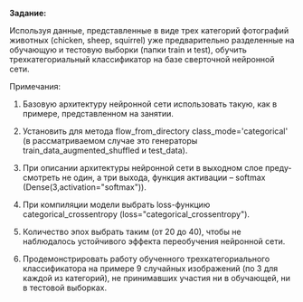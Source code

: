 **Задание:**

Используя данные, представленные в виде трех категорий фотографий
животных (chicken, sheep, squirrel) уже предварительно разделенные на обучающую и тестовую выборки (папки train и test), обучить
трехкатегориальный классификатор на базе сверточной нейронной сети.

Примечания:

1. Базовую архитектуру нейронной сети использовать такую, как в примере, представленном на занятии.

2. Установить для метода flow_from_directory
class_mode='categorical' (в рассматриваемом случае это генераторы
train_data_augmented_shuffled и test_data).

3. При описании архитектуры нейронной сети в выходном слое преду-
смотреть не один, а три выхода, функция активации – softmax (Dense(3,activation="softmax")).

4. При компиляции модели выбрать loss-функцию categorical_crossentropy (loss="categorical_crossentropy").

5. Количество эпох выбрать таким (от 20 до 40), чтобы не наблюдалось
устойчивого эффекта переобучения нейронной сети.

6. Продемонстрировать работу обученного трехкатегориального классификатора на примере 9 случайных изображений (по 3 для каждой из категорий), не принимавших участия ни в обучающей, ни в тестовой выборках.
